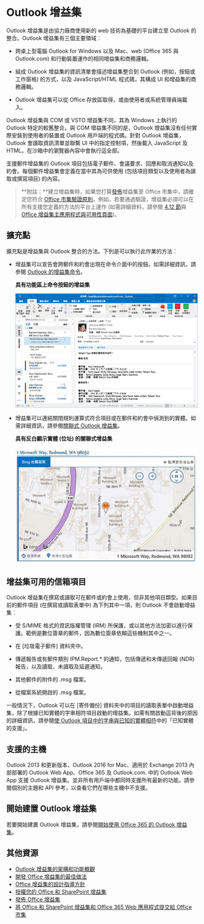 
# <a name="outlook-add-ins"></a>Outlook 增益集

Outlook 增益集是由協力廠商使用新的 web 技術為基礎的平台建立至 Outlook 的整合。Outlook 增益集有三個主要領域︰


- 跨桌上型電腦 Outlook for Windows 以及 Mac、web (Office 365 與 Outlook.com) 和行動裝置運作的相同增益集和商務邏輯。
    
-  組成 Outlook 增益集的資訊清單會描述增益集整合到 Outlook (例如，按鈕或工作窗格) 的方式，以及 JavaScript/HTML 程式碼，其構成 UI 和增益集的商務邏輯。
    
- Outlook 增益集可以從 Office 存放區取得，或由使用者或系統管理員端載入。
    
Outlook 增益集與 COM 或 VSTO 增益集不同，其為 Windows 上執行的 Outlook 特定的較舊整合。與 COM 增益集不同的是，Outlook 增益集沒有任何實際安裝到使用者的裝置或 Outlook 用戶端的程式碼。針對 Outlook 增益集，Outlook 會讀取資訊清單並聯繫 UI 中的指定控制項，然後載入 JavaScript 及 HTML。在沙箱中的瀏覽器內容中會執行這全部。

支援郵件增益集的 Outlook 項目包括電子郵件、會議要求、回應和取消通知以及約會。每個郵件增益集會定義在當中其為可供使用 (包括項目類型以及使用者為讀取或撰寫項目) 的內容。

>**附註：**建立增益集時，如果您打算[發佈](../publish/publish.md)增益集至 Office 市集中，請確定您符合 [Office 市集驗證原則](https://msdn.microsoft.com/en-us/library/jj220035.aspx)。例如，若要通過驗證，增益集必須可以在所有支援您定義的方法的平台上運作 (如需詳細資料，請參閱 [4.12 節](https://msdn.microsoft.com/en-us/library/jj220035.aspx#Anchor_3)與 [Office 增益集主應用程式與可用性頁面](https://dev.office.com/add-in-availability))。

## <a name="extension-points"></a>擴充點


擴充點是增益集與 Outlook 整合的方法。下列是可以執行此作業的方法︰


- 增益集可以宣告會跨郵件和約會出現在命令介面中的按鈕。如需詳細資訊，請參閱 [Outlook 的增益集命令](../outlook/add-in-commands-for-outlook.md)。
    
    **具有功能區上命令按鈕的增益集**

    ![增益集命令無 UI 圖形](../../images/41e46a9c-19ec-4ccc-98e6-a227283623d1.png)

- 增益集可以連結關閉規則運算式符合項目或在郵件和約會中偵測到的實體。如需詳細資訊，請參閱[關聯式 Outlook 增益集](../outlook/contextual-outlook-add-ins.md)。
    
    **具有反白顯示實體 (位址) 的關聯式增益集**

    ![在卡片中顯示內容應用程式](../../images/59bcabc2-7cb0-4b9b-bb9f-06089dca9c31.png)


## <a name="mailbox-items-available-to-add-ins"></a>增益集可用的信箱項目


Outlook 增益集在撰寫或讀取可在郵件或約會上使用，但非其他項目類型。如果目前的郵件項目 (在撰寫或讀取表單中) 為下列其中一項，則 Outlook 不會啟動增益集︰


- 受 S/MIME 格式的資訊版權管理 (IRM) 所保護，或以其他方法加密以進行保護。範例是數位簽章的郵件，因為數位簽章依賴這些機制其中之一。
    
- 在 [垃圾電子郵件] 資料夾中。
    
- 傳遞報告或有郵件類別 IPM.Report.* 的通知，包括傳遞和未傳遞回報 (NDR) 報告，以及讀取、未讀取及延遲通知。
    
- 其他郵件的附件的 .msg 檔案。
    
- 從檔案系統開啟的 .msg 檔案。
    
一般情況下，Outlook 可以在 [寄件備份] 資料夾中的項目的讀取表單中啟動增益集，除了根據已知實體的字串相符項目啟動的增益集。如需有關啟動這背後的原因的詳細資訊，請參閱[使 Outlook 項目中的字串與已知的實體相符](../outlook/match-strings-in-an-item-as-well-known-entities.md)中的「已知實體的支援」。


## <a name="supported-hosts"></a>支援的主機


Outlook 2013 和更新版本、Outlook 2016 for Mac、適用於 Exchange 2013 內部部署的 Outlook Web App、Office 365 及 Outlook.com. 中的 Outlook Web App 支援 Outlook 增益集。並非所有用戶端中都同時支援所有最新的功能。請參閱個別的主題和 API 參考，以查看它們在哪些主機中不支援。


## <a name="get-started-building-outlook-add-ins"></a>開始建置 Outlook 增益集


若要開始建置 Outlook 增益集，請參閱[開始使用 Office 365 的 Outlook 增益集](https://dev.outlook.com/MailAppsGettingStarted/GetStarted)。


## <a name="additional-resources"></a>其他資源


- [Outlook 增益集的架構和功能概觀](../outlook/overview.md)
- [開發 Office 增益集的最佳做法](../../docs/overview/add-in-development-best-practices.md)
- [Office 增益集的設計指導方針](../../docs/design/add-in-design.md)
- [授權您的 Office 和 SharePoint 增益集](http://msdn.microsoft.com/library/3e0e8ff6-66d6-44ff-b0c2-59108ebd9181%28Office.15%29.aspx)
- [發佈 Office 增益集](../publish/publish.md)
- [將 Office 和 SharePoint 增益集和 Office 365 Web 應用程式提交給 Office 市集](http://msdn.microsoft.com/library/ff075782-1303-4517-91cc-b3d730e9b9ae%28Office.15%29.aspx)

